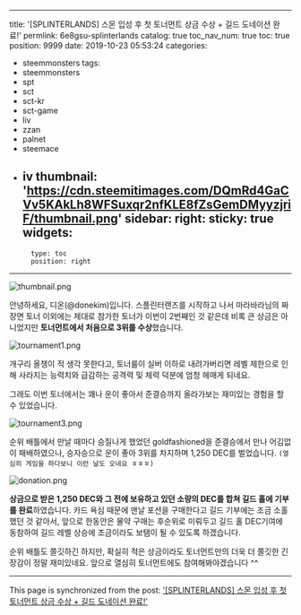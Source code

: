 
---
title: '[SPLINTERLANDS] 스몬 입성 후 첫 토너먼트 상금 수상 + 길드 도네이션 완료!'
permlink: 6e8gsu-splinterlands
catalog: true
toc_nav_num: true
toc: true
position: 9999
date: 2019-10-23 05:53:24
categories:
- steemmonsters
tags:
- steemmonsters
- spt
- sct
- sct-kr
- sct-game
- liv
- zzan
- palnet
- steemace
- iv
thumbnail: 'https://cdn.steemitimages.com/DQmRd4GaCVv5KAkLh8WFSuxqr2nfKLE8fZsGemDMyyzjriF/thumbnail.png'
sidebar:
    right:
        sticky: true
widgets:
    -
        type: toc
        position: right
---


![thumbnail.png](https://cdn.steemitimages.com/DQmRd4GaCVv5KAkLh8WFSuxqr2nfKLE8fZsGemDMyyzjriF/thumbnail.png)

안녕하세요, 디온(@donekim)입니다. 스플린터랜즈를 시작하고 나서 마라바라님의 짜장면 토너 이외에는 제대로 참가한 토너가 이번이 2번째인 것 같은데 비록 큰 상금은 아니었지만 **토너먼트에서 처음으로 3위를 수상**했습니다.

![tournament1.png](https://cdn.steemitimages.com/DQmT8xytQyEV8AtJb8DEA3EPDM2BemEfHZZZXp9CajUDAYZ/tournament1.png)

개구리 올챙이 적 생각 못한다고, 토너룰이 실버 이하로 내려가버리면 레벨 제한으로 인해 사라지는 능력치와 급감하는 공격력 및 체력 덕분에 엄청 헤매게 되네요. 

그래도 이번 토너에서는 꽤나 운이 좋아서 준결승까지 올라가보는 재미있는 경험을 할 수 있었습니다.

![tournament3.png](https://cdn.steemitimages.com/DQmUAFyACBYkvUMkCgcEUH9hafDecAokPCN9RkmsGMdDLSG/tournament3.png)

순위 배틀에서 만날 때마다 승질나게 했었던 goldfashioned을 준결승에서 만나 어김없이 패배하였으나, 승자승으로 운이 좋아 3위를 차지하며 1,250 DEC를 벌었습니다. `(열심히 게임을 하다보니 이런 날도 오네요 ㅎㅎㅎ)`

![donation.png](https://cdn.steemitimages.com/DQmNmf2JCSxLgQkKJXD4mdE36o8Ssr6VXaTUW3ffG5D5HAr/donation.png)

**상금으로 받은 1,250 DEC와 그 전에 보유하고 있던 소량의 DEC를 합쳐 길드 홀에 기부를 완료**하였습니다. 카드 욕심 때문에 맨날 포션을 구매한다고 길드 기부에는 조금 소홀했던 것 같아서, 앞으로 한동안은 물약 구매는 후순위로 미뤄두고 길드 홀 DEC기여에 동참하여 길드 레벨 상승에 조금이라도 보탬이 될 수 있도록 하겠습니다. 

순위 배틀도 쫄깃하긴 하지만, 확실히 적은 상금이라도 토너먼트만의 더욱 더 쫄깃한 긴장감이 정말 재미있네요. 앞으로 열심히 토너먼트에도 참여해봐야겠습니다 ^^

- - -

This page is synchronized from the post: ['[SPLINTERLANDS] 스몬 입성 후 첫 토너먼트 상금 수상 + 길드 도네이션 완료!'](https://steemit.com/@donekim/6e8gsu-splinterlands)
